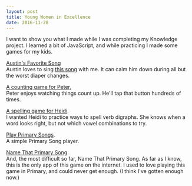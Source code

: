 ```yaml
---
layout: post
title: Young Women in Excellence
date: 2016-11-28
---
```


I want to show you what I made while I was completing my Knowledge project.  I learned a bit of JavaScript, and while practicing I made some games for my kids.

[Austin's Favorite Song](http://hollybraun.com/apps/fishies.html) <br>
Austin loves to sing [this song](https://www.youtube.com/watch?v=Nao86eOi264) with me.  It can calm him down during all but the worst diaper changes. <br>

[A counting game for Peter,](http://hollybraun.com/apps/lets-count.html)  <br>
Peter enjoys watching things count up.  He'll tap that button hundreds of times.<br>

[A spelling game for Heidi](http://hollybraun.com/apps/spelling-game.html). <br>
I wanted Heidi to practice ways to spell verb digraphs.  She knows when a word looks right, but not which vowel combinations to try.  <br>

[Play Primary Songs](http://hollybraun.com/apps/primary-songs.html). <br>
A simple Primary Song player. <br>

[Name That Primary Song](http://hollybraun.com/apps/name-that-primary-song.html). <br>
And, the most difficult so far, Name That Primary Song.  As far as I know, this is the only app of this game on the internet.  I used to love playing this game in Primary, and could never get enough. (I think I've gotten enough now.) <br>
